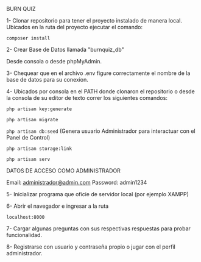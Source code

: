 BURN QUIZ

1- Clonar repositorio para tener el proyecto instalado de manera local. Ubicados en la ruta del proyecto ejecutar el comando:

`composer install`

2- Crear Base de Datos llamada "burnquiz_db"

Desde consola o desde phpMyAdmin.

3- Chequear que en el archivo .env figure correctamente el nombre de la base de datos para su conexion.

4- Ubicados por consola en el PATH donde clonaron el repositorio o desde la consola de su editor de texto correr los siguientes comandos:

`php artisan key:generate`

`php artisan migrate`

`php artisan db:seed` (Genera usuario Administrador para interactuar con el Panel de Control)

`php artisan storage:link`

`php artisan serv`

DATOS DE ACCESO COMO ADMINISTRADOR

Email: administrador@admin.com 
Password: admin1234

5- Inicializar programa que oficie de servidor local (por ejemplo XAMPP)

6- Abrir el navegador e ingresar a la ruta

`localhost:8000`

7- Cargar algunas preguntas con sus respectivas respuestas para probar funcionalidad.

8- Registrarse con usuario y contraseña propio o jugar con el perfil administrador.
